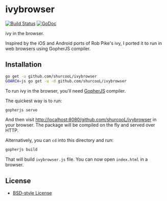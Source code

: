 ivybrowser
==========

[![Build Status](https://travis-ci.org/shurcooL/ivybrowser.svg?branch=master)](https://travis-ci.org/shurcooL/ivybrowser) [![GoDoc](https://godoc.org/github.com/shurcooL/ivybrowser?status.svg)](https://godoc.org/github.com/shurcooL/ivybrowser)

ivy in the browser.

Inspired by the iOS and Android ports of Rob Pike's ivy, I ported it to run in web browsers using GopherJS compiler.

Installation
------------

```bash
go get -u github.com/shurcooL/ivybrowser
GOARCH=js go get -u -d github.com/shurcooL/ivybrowser
```

To run ivy in the browser, you'll need [GopherJS](https://github.com/gopherjs/gopherjs#installation-and-usage) compiler.

The quickest way is to run:

```bash
gopherjs serve
```

And then visit <http://localhost:8080/github.com/shurcooL/ivybrowser> in your browser. The package will be compiled on the fly and served over HTTP.

Alternatively, you can `cd` into this directory and run:

```bash
gopherjs build
```

That will build `ivybrowser.js` file. You can now open `index.html` in a browser.

License
-------

-	[BSD-style License](LICENSE)
